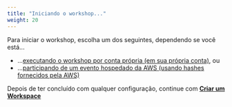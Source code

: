 ```yaml
---
title: "Iniciando o workshop..."
weight: 20
---
```


Para iniciar o workshop, escolha um dos seguintes, dependendo se você está...

* ...[executando o workshop por conta própria (em sua própria conta)](self_paced/), ou
* ...[participando de um evento hospedado da AWS (usando hashes fornecidos pela AWS)](aws_event/)

Depois de ter concluído com qualquer configuração, continue com [**Criar um Workspace**](./workspace/workspace)